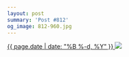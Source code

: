```yaml
---
layout: post
summary: 'Post #812'
og_image: 812-960.jpg
---
```


<p>
 <time>
  <a href="/812">
   {{ page.date | date: "%B %-d, %Y" }}
  </a>
 </time>
 <a href="/812">
  <img data-taken="3/30/2019" sizes="(min-width: 700px) 50vw, calc(100vw - 2rem)" src="{{ site.assets_url }}/812-480.jpg" srcset="{{ site.assets_url }}/812-240.jpg 240w, {{ site.assets_url }}/812-480.jpg 480w, {{ site.assets_url }}/812-720.jpg 720w, {{ site.assets_url }}/812-960.jpg 960w"/>
 </a>
</p>
